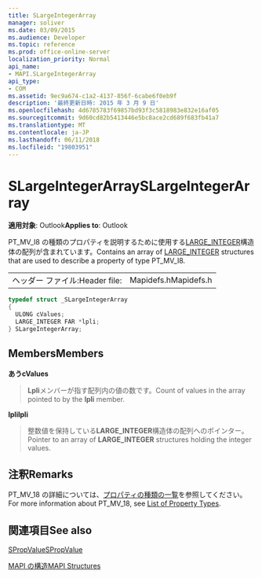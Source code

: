 ```yaml
---
title: SLargeIntegerArray
manager: soliver
ms.date: 03/09/2015
ms.audience: Developer
ms.topic: reference
ms.prod: office-online-server
localization_priority: Normal
api_name:
- MAPI.SLargeIntegerArray
api_type:
- COM
ms.assetid: 9ec9a674-c1a2-4137-856f-6cabe6f0eb9f
description: '最終更新日時: 2015 年 3 月 9 日'
ms.openlocfilehash: 4d6785783f69857bd93f3c5818983e832e16af05
ms.sourcegitcommit: 9d60cd82b5413446e5bc8ace2cd689f683fb41a7
ms.translationtype: MT
ms.contentlocale: ja-JP
ms.lasthandoff: 06/11/2018
ms.locfileid: "19803951"
---
```

# <a name="slargeintegerarray"></a><span data-ttu-id="0f9c8-103">SLargeIntegerArray</span><span class="sxs-lookup"><span data-stu-id="0f9c8-103">SLargeIntegerArray</span></span>

  
  
<span data-ttu-id="0f9c8-104">**適用対象**: Outlook</span><span class="sxs-lookup"><span data-stu-id="0f9c8-104">**Applies to**: Outlook</span></span> 
  
<span data-ttu-id="0f9c8-105">PT_MV_I8 の種類のプロパティを説明するために使用する[LARGE_INTEGER](http://go.microsoft.com/fwlink/?LinkId=132130)構造体の配列が含まれています。</span><span class="sxs-lookup"><span data-stu-id="0f9c8-105">Contains an array of [LARGE_INTEGER](http://go.microsoft.com/fwlink/?LinkId=132130) structures that are used to describe a property of type PT_MV_I8.</span></span> 
  
|||
|:-----|:-----|
|<span data-ttu-id="0f9c8-106">ヘッダー ファイル:</span><span class="sxs-lookup"><span data-stu-id="0f9c8-106">Header file:</span></span>  <br/> |<span data-ttu-id="0f9c8-107">Mapidefs.h</span><span class="sxs-lookup"><span data-stu-id="0f9c8-107">Mapidefs.h</span></span>  <br/> |
   
```cpp
typedef struct _SLargeIntegerArray
{
  ULONG cValues;
  LARGE_INTEGER FAR *lpli;
} SLargeIntegerArray;

```

## <a name="members"></a><span data-ttu-id="0f9c8-108">Members</span><span class="sxs-lookup"><span data-stu-id="0f9c8-108">Members</span></span>

 <span data-ttu-id="0f9c8-109">**あう**</span><span class="sxs-lookup"><span data-stu-id="0f9c8-109">**cValues**</span></span>
  
> <span data-ttu-id="0f9c8-110">**Lpli**メンバーが指す配列内の値の数です。</span><span class="sxs-lookup"><span data-stu-id="0f9c8-110">Count of values in the array pointed to by the **lpli** member.</span></span> 
    
 <span data-ttu-id="0f9c8-111">**lpli**</span><span class="sxs-lookup"><span data-stu-id="0f9c8-111">**lpli**</span></span>
  
> <span data-ttu-id="0f9c8-112">整数値を保持している**LARGE_INTEGER**構造体の配列へのポインター。</span><span class="sxs-lookup"><span data-stu-id="0f9c8-112">Pointer to an array of **LARGE_INTEGER** structures holding the integer values.</span></span> 
    
## <a name="remarks"></a><span data-ttu-id="0f9c8-113">注釈</span><span class="sxs-lookup"><span data-stu-id="0f9c8-113">Remarks</span></span>

<span data-ttu-id="0f9c8-114">PT_MV_18 の詳細については、[プロパティの種類の一覧](property-types.md)を参照してください。</span><span class="sxs-lookup"><span data-stu-id="0f9c8-114">For more information about PT_MV_18, see [List of Property Types](property-types.md).</span></span>
  
## <a name="see-also"></a><span data-ttu-id="0f9c8-115">関連項目</span><span class="sxs-lookup"><span data-stu-id="0f9c8-115">See also</span></span>



[<span data-ttu-id="0f9c8-116">SPropValue</span><span class="sxs-lookup"><span data-stu-id="0f9c8-116">SPropValue</span></span>](spropvalue.md)


[<span data-ttu-id="0f9c8-117">MAPI の構造</span><span class="sxs-lookup"><span data-stu-id="0f9c8-117">MAPI Structures</span></span>](mapi-structures.md)

